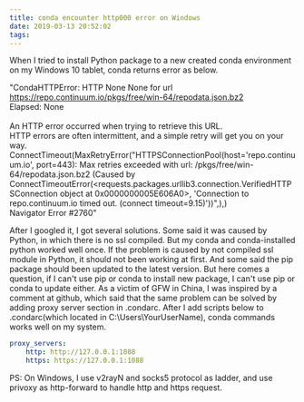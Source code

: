 ```yaml
---
title: conda encounter http000 error on Windows
date: 2019-03-13 20:52:02
tags:
---
```



When I tried to install Python package to a new created conda environment on my Windows 10 tablet, conda returns error as below.

"CondaHTTPError: HTTP None None for url <https://repo.continuum.io/pkgs/free/win-64/repodata.json.bz2><br>Elapsed: None<br><br>An HTTP error occurred when trying to retrieve this URL.<br>HTTP errors are often intermittent, and a simple retry will get you on your way.<br>ConnectTimeout(MaxRetryError("HTTPSConnectionPool(host='repo.continuum.io', port=443): Max retries exceeded with url: /pkgs/free/win-64/repodata.json.bz2 (Caused by ConnectTimeoutError(<requests.packages.urllib3.connection.VerifiedHTTPSConnection object at 0x0000000005E606A0>, 'Connection to repo.continuum.io timed out. (connect timeout=9.15)'))",),)<br>Navigator Error #2760"

After I googled it, I got several solutions. Some said it was caused by Python, in which there is no ssl compiled. But my conda and conda-installed python worked well once. If the problem is caused by not compiled ssl module in Python, it should not been working at first. 
And some said the pip package should been updated to the latest version. But here comes a question, if I can't use pip or conda to install new package, I can't use pip or conda to update either. 
As a victim of GFW in China, I was inspired by a comment at github, which said that the same problem can be solved by adding proxy server section in .condarc. After I add scripts below to .condarc(which located in C:\Users\YourUserName\), conda commands works well on my system.
```yaml
proxy_servers:
    http: http://127.0.0.1:1088
    https: https://127.0.0.1:1088
```

PS: On Windows, I use v2rayN and socks5 protocol as ladder, and use privoxy as http-forward to handle http and https request.